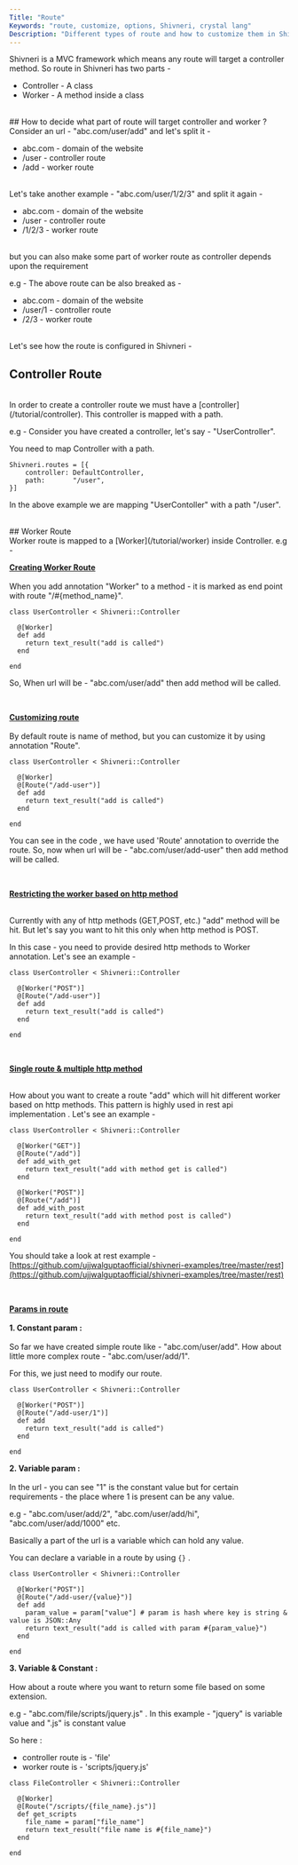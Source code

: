 ```yaml
---
Title: "Route"
Keywords: "route, customize, options, Shivneri, crystal lang"
Description: "Different types of route and how to customize them in Shivneri"
---
```


Shivneri is a MVC framework which means any route will target a controller method. So route in Shivneri has two parts - 

* Controller - A class
* Worker - A method inside a class

<br>
## How to decide what part of route will target controller and worker ?
<br>
Consider an url - "abc.com/user/add" and let's split it -

* abc.com - domain of the website
* /user - controller route
* /add - worker route

<br>
Let's take another example - "abc.com/user/1/2/3" and split it again - 

* abc.com - domain of the website
* /user - controller route
* /1/2/3 - worker route

<br>
but you can also make some part of worker route as controller depends upon the requirement

e.g - The above route can be also breaked as - 

* abc.com - domain of the website
* /user/1 - controller route
* /2/3 - worker route

<br>
Let's see how the route is configured in Shivneri - 

## Controller Route 

<br>
In order to create a controller route we must have a [controller](/tutorial/controller). This controller is mapped with a path.

e.g - Consider you have created a controller, let's say - "UserController".

You need to map Controller with a path.

```
Shivneri.routes = [{
    controller: DefaultController,
    path:       "/user",
}]
```
In the above example we are mapping "UserContoller" with a path "/user".

<br>
## Worker Route

<br>
Worker route is mapped to a [Worker](/tutorial/worker) inside Controller.
e.g - 

**<u>Creating Worker Route</u>**
<br><br>
When you add annotation "Worker" to a method - it is marked as end point with route "/#{method_name}".

```
class UserController < Shivneri::Controller

  @[Worker]
  def add
    return text_result("add is called")
  end

end
```

So, When url will be - "abc.com/user/add" then add method will be called.

<div class="top-border"><br></div>

**<u>Customizing route</u>**
<br><br>
By default route is name of method, but you can customize it by using annotation "Route".

```
class UserController < Shivneri::Controller

  @[Worker]
  @[Route("/add-user")]
  def add
    return text_result("add is called")
  end

end
```

You can see in the code , we have used 'Route' annotation to override the route. So, now when url will be - "abc.com/user/add-user" then add method will be called.

<div class="top-border"><br></div>

**<u>Restricting the worker based on http method</u>**
<br><br>

Currently with any of http methods (GET,POST, etc.) "add" method will be hit. But let's say you want to hit this only when http method is POST.

In this case - you need to provide desired http methods to Worker annotation. Let's see an example - 

```
class UserController < Shivneri::Controller

  @[Worker("POST")]
  @[Route("/add-user")]
  def add
    return text_result("add is called")
  end

end
```
<div class="top-border"><br></div>

**<u>Single route & multiple http method</u>**
<br><br>

How about you want to create a route "add" which will hit different worker based on http methods. This pattern is highly used in rest api implementation . Let's see an example -

```
class UserController < Shivneri::Controller

  @[Worker("GET")]
  @[Route("/add")]
  def add_with_get
    return text_result("add with method get is called")
  end

  @[Worker("POST")]
  @[Route("/add")]
  def add_with_post
    return text_result("add with method post is called")
  end

end
```

You should take a look at rest example - [https://github.com/ujjwalguptaofficial/shivneri-examples/tree/master/rest](https://github.com/ujjwalguptaofficial/shivneri-examples/tree/master/rest)
<div class="top-border"><br></div>

**<u>Params in route</u>**
<br><br>
<b>1. Constant param : </b>
<br><br>
So far we have created simple route like - "abc.com/user/add". How about little more complex route - "abc.com/user/add/1". 

For this, we just need to modify our route.

```
class UserController < Shivneri::Controller

  @[Worker("POST")]
  @[Route("/add-user/1")]
  def add
    return text_result("add is called")
  end

end
```
<b>2. Variable param :</b> <br><br>In the url - you can see "1" is the constant value but for certain requirements - the place where 1 is present can be any value. 

e.g - "abc.com/user/add/2", "abc.com/user/add/hi", "abc.com/user/add/1000" etc.

Basically a part of the url is a variable which can hold any value.

You can declare a variable in a route by using `{}` .

```
class UserController < Shivneri::Controller

  @[Worker("POST")]
  @[Route("/add-user/{value}")]
  def add
    param_value = param["value"] # param is hash where key is string & value is JSON::Any
    return text_result("add is called with param #{param_value}")
  end

end
```

<b>3. Variable & Constant :</b> <br><br>How about a route where you want to return some file based on some extension. 

e.g - "abc.com/file/scripts/jquery.js" . In this example - "jquery" is variable value and ".js" is constant value

So here :

* controller route is - 'file'
* worker route is - 'scripts/jquery.js'

```
class FileController < Shivneri::Controller

  @[Worker]
  @[Route("/scripts/{file_name}.js")]
  def get_scripts
    file_name = param["file_name"]
    return text_result("file name is #{file_name}")
  end

end
```